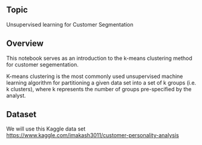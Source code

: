 ## Topic
Unsupervised learning for Customer Segmentation

## Overview
This notebook serves as an introduction to the k-means clustering method for customer segementation. 

K-means clustering is the most commonly used unsupervised machine learning algorithm for partitioning a given data set into a set of k groups (i.e. k clusters), where k represents the number of groups pre-specified by the analyst.

## Dataset
We will use this Kaggle data set https://www.kaggle.com/imakash3011/customer-personality-analysis
